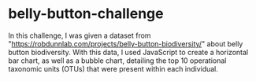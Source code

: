 # belly-button-challenge
In this challenge, I was given a dataset from "https://robdunnlab.com/projects/belly-button-biodiversity/" about belly button biodiversity. With this data, I used JavaScript to create a horizontal bar chart, as well as a bubble chart, detailing the top 10 operational taxonomic units (OTUs) that were present within each individual.
